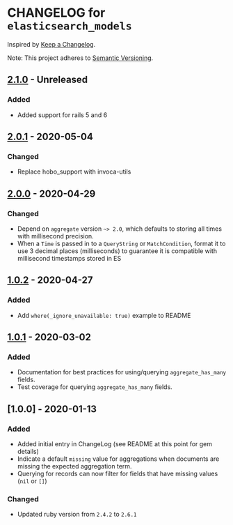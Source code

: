 # CHANGELOG for `elasticsearch_models`

Inspired by [Keep a Changelog](https://keepachangelog.com/en/1.0.0/).

Note: This project adheres to [Semantic Versioning](https://semver.org/spec/v2.0.0.html).

## [2.1.0] - Unreleased
### Added
- Added support for rails 5 and 6

## [2.0.1] - 2020-05-04
### Changed
- Replace hobo_support with invoca-utils

## [2.0.0] - 2020-04-29
### Changed
- Depend on `aggregate` version `~> 2.0`, which defaults to storing all times with millisecond precision.
- When a `Time` is passed in to a `QueryString` or `MatchCondition`, format it to use 3 decimal places (milliseconds) to guarantee it is compatible with millisecond timestamps stored in ES

## [1.0.2] - 2020-04-27
### Added
- Add `where(_ignore_unavailable: true)` example to README

## [1.0.1] - 2020-03-02
### Added
- Documentation for best practices for using/querying `aggregate_has_many` fields.
- Test coverage for querying `aggregate_has_many` fields.

## [1.0.0] - 2020-01-13
### Added
- Added initial entry in ChangeLog (see README at this point for gem details)
- Indicate a default `missing` value for aggregations when documents are missing the expected aggregation term.
- Querying for records can now filter for fields that have missing values (`nil` or `[]`)

### Changed
- Updated ruby version from `2.4.2` to `2.6.1`

[2.1.0]: https://github.com/Invoca/elasticsearch_models/compare/v2.0.1...v2.1.0
[2.0.1]: https://github.com/Invoca/elasticsearch_models/compare/v2.0.0...v2.0.1
[2.0.0]: https://github.com/Invoca/elasticsearch_models/compare/v1.0.2...v2.0.0
[1.0.2]: https://github.com/Invoca/elasticsearch_models/compare/v1.0.1...v1.0.2
[1.0.1]: https://github.com/Invoca/elasticsearch_models/compare/v1.0.0...v1.0.1
